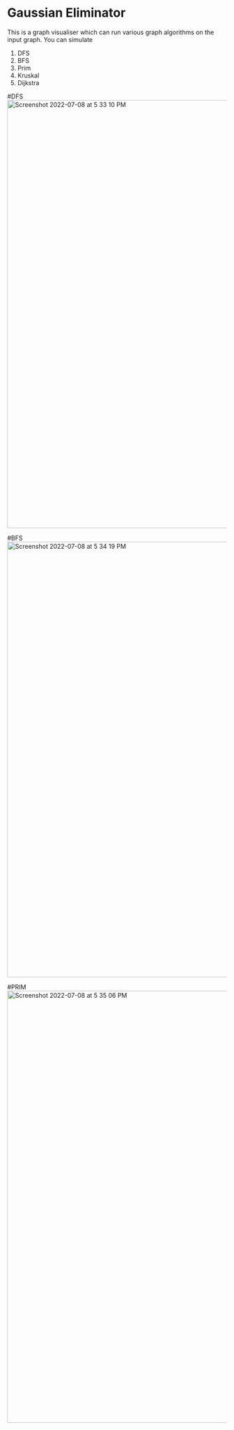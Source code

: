 # Gaussian Eliminator
This is a graph visualiser which can run various graph 
algorithms on the input graph. You can simulate
1. DFS
2. BFS
3. Prim
4. Kruskal
5. Dijkstra

#DFS
<img width="981" alt="Screenshot 2022-07-08 at 5 33 10 PM" src="https://user-images.githubusercontent.com/89004991/177988481-bb55bc9e-c861-4509-9c44-36a45e28ae69.png">

#BFS
<img width="998" alt="Screenshot 2022-07-08 at 5 34 19 PM" src="https://user-images.githubusercontent.com/89004991/177988651-0611f628-b7c8-4f26-8ada-410d3e719e7b.png">

#PRIM
<img width="990" alt="Screenshot 2022-07-08 at 5 35 06 PM" src="https://user-images.githubusercontent.com/89004991/177988769-1b8c3d01-793f-4c65-b0d1-a3b0d2b1703b.png">


